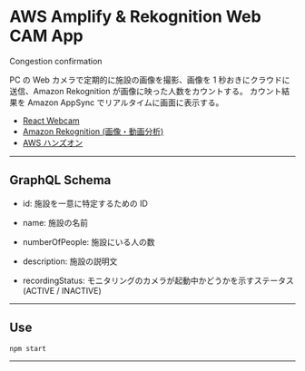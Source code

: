 # AWS Amplify & Rekognition Web CAM App

Congestion confirmation

PC の Web カメラで定期的に施設の画像を撮影、画像を 1 秒おきにクラウドに送信、Amazon Rekognition が画像に映った人数をカウントする。
カウント結果を Amazon AppSync でリアルタイムに画面に表示する。

- [React Webcam](https://www.npmjs.com/package/react-webcam)
- [Amazon Rekognition (画像・動画分析)](https://aws.amazon.com/jp/rekognition/?blog-cards.sort-by=item.additionalFields.createdDate&blog-cards.sort-order=desc)
- [AWS ハンズオン](https://aws.amazon.com/jp/builders-flash/202004/crowd-amplify-rekognition/?utm_source=pocket_mylist&awsf.filter-name=*all)

---

## GraphQL Schema

- id: 施設を一意に特定するための ID

- name: 施設の名前

- numberOfPeople: 施設にいる人の数

- description: 施設の説明文

- recordingStatus: モニタリングのカメラが起動中かどうかを示すステータス(ACTIVE / INACTIVE)

---

## Use

```sh
npm start
```

---
